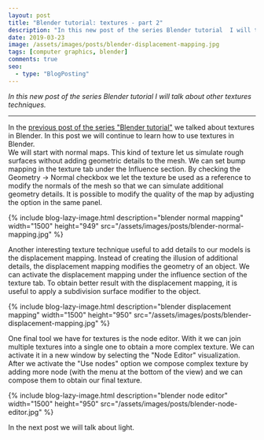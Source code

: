 ```yaml
---
layout: post
title: "Blender tutorial: textures - part 2"
description: "In this new post of the series Blender tutorial  I will talk other about textures techniques."
date: 2019-03-23
image: /assets/images/posts/blender-displacement-mapping.jpg
tags: [computer graphics, blender]
comments: true
seo:
  - type: "BlogPosting"
---
```


*In this new post of the series Blender tutorial I will talk about other textures techniques.*

---

In the [previous post of the series "Blender tutorial"](/2019/03/22/blender-tutorial-8-textures-part-1.html) we talked about textures in Blender. In this post we will continue to learn how to use textures in Blender.  
We will start with normal maps. This kind of texture let us simulate rough surfaces without adding geometric
 details to the mesh. We can set bump mapping in the texture tab under the Influence section. By checking the 
 Geometry -> Normal checkbox we let the texture be used as a reference to modify the normals of the mesh so that we 
 can simulate additional geometry details. It is possible to modify the quality of the map by adjusting the option in
  the same panel.

{% include blog-lazy-image.html description="blender normal mapping" width="1500" height="949" src="/assets/images/posts/blender-normal-mapping.jpg" %}
  
Another interesting texture technique useful to add details to our models is the displacement mapping. Instead of 
creating the illusion of additional details, the displacement mapping modifies the geometry of an object. We can 
activate the displacement mapping under the influence section of the texture tab. To obtain better result with the 
displacement mapping, it is useful to apply a subdivision surface modifier to the object.

{% include blog-lazy-image.html description="blender displacement mapping" width="1500" height="950" src="/assets/images/posts/blender-displacement-mapping.jpg" %}

One final tool we have for textures is the node editor. With it we can join multiple textures into a single one to 
obtain a more complex texture. We can activate it in a new window by selecting the "Node Editor" visualization. After
 we activate the "Use nodes" option we compose complex texture by adding more node (with the menu at the bottom of 
 the view) and we can compose them to obtain our final texture.

{% include blog-lazy-image.html description="blender node editor" width="1500" height="950" src="/assets/images/posts/blender-node-editor.jpg" %}

In the next post we will talk about light.
